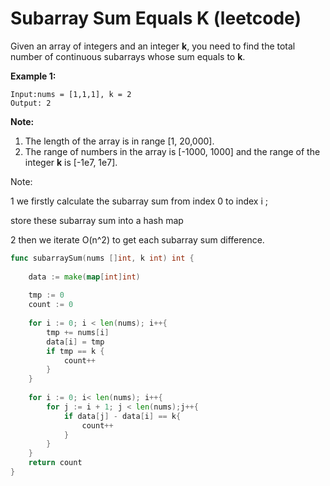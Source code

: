 # Subarray Sum Equals K \(leetcode\)



Given an array of integers and an integer **k**, you need to find the total number of continuous subarrays whose sum equals to **k**.

**Example 1:**  


```text
Input:nums = [1,1,1], k = 2
Output: 2
```

**Note:**  


1. The length of the array is in range \[1, 20,000\].
2. The range of numbers in the array is \[-1000, 1000\] and the range of the integer **k** is \[-1e7, 1e7\].

Note:

1 we firstly calculate the subarray sum from index 0 to index i ;

store these subarray sum into a hash map

2 then we iterate O\(n^2\) to get each subarray sum difference.

```go
func subarraySum(nums []int, k int) int {
    
    data := make(map[int]int)
    
    tmp := 0
    count := 0
    
    for i := 0; i < len(nums); i++{
        tmp += nums[i]
        data[i] = tmp
        if tmp == k {
            count++
        }
    }
    
    for i := 0; i< len(nums); i++{
        for j := i + 1; j < len(nums);j++{
            if data[j] - data[i] == k{
                count++
            }
        }
    }
    return count
}
```

